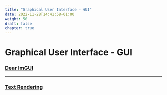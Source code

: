 ```yaml
---
title: "Graphical User Interface - GUI"
date: 2022-11-28T14:41:58+01:00
weight: 50
draft: false
chapter: true
---
```


# Graphical User Interface - GUI

### [Dear ImGUI](/graphics_lectures/graphical_user_interface/dear_imgui/)

----

### [Text Rendering](/graphics_lectures/graphical_user_interface/text_rendering/)
